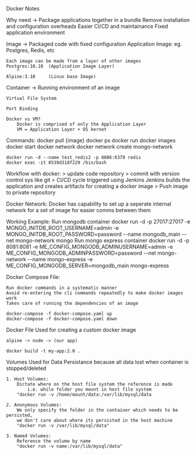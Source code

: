 Docker Notes


Why need -> 
    Package applications together in a bundle 
    Remove installation and configuration overheads
    Easier CI/CD and maintainance
    Fixed application environment 
    


Image ->
    Packaged code with fixed configuration
    Application Image: eg. Postgres, Redis, etc
    
    Each image can be made from a layer of other images
    Postgres:10.10  (Application Image Layer)
        ^                   ^
    Alpine:3.10     (Linux base Image)


Container ->
    Running environment of an image
    
    Virtual File System
    
    Port Binding
    
    Docker vs VM?  
        Docker is comprised of only the Application Layer
        VM = Application Layer + OS kernet
        
        


Commands:
    docker pull {image}
    docker ps
    docker run
    docker images
    docker start
    docker network
    docker network create mongo-network
    
    docker run -d --name test_redis2 -p 8086:6379 redis
    docker exec -it 0539d318f229 /bin/bash
    
    
    
Workflow with docker:
    >   update code repository
    >   commit with version control sys like git
    >   CI/CD cycle triggered using Jenkins
            Jenkins builds the application and creates artifacts for creating a docker image
    >   Push image to private repository
    
    
Docker Network:
    Docker has capability to set up a seperate internal network for a set of image for easier comms between them
    
    
    
Working Example:
    Run mongodb container
        docker run -d -p 27017:27017 -e MONGO_INITDB_ROOT_USERNAME=admin -e MONGO_INITDB_ROOT_PASSWORD=password --name mongodb_main --net mongo-network mongo
    Run mongo express container
        docker run -d -p 8081:8081 -e ME_CONFIG_MONGODB_ADMINUSERNAME=admin -e ME_CONFIG_MONGODB_ADMINPASSWORD=password --net mongo-network --name mongo-express -e ME_CONFIG_MONGODB_SERVER=mongodb_main mongo-express



Docker Compose File:
    
    Run docker commands in a systematic manner
    Avoid re-entering the cli commands repeatedly to make docker images work
    Takes care of running the dependencies of an image
    
    docker-compose -f docker-compose.yaml up
    docker-compose -f docker-compose.yaml down
    


Docker File
    Used for creating a custom docker image 
  
    alpine -> node -> (our app)
   
    docker build -t my-app:2.0 .
    
    
    
Volumes
    Used for Data Persistance because all data lost when container is stopped/deleted
    
    1. Host Volumes:
        Dictate where on the host file system the reference is made
            i.e. while folder you mount in host file system
        "docker run -v /home/mount/data:/var/lib/mysql/data
    
    2. Anonymous Volumes:
        We only specify the folder in the container which needs to be persisted,
        we don't care about where its persisted in the host machine
        "docker run -v /var/lib/mysql/data"
    
    3. Named Volumes:
        Reference the volume by name
        "docker run -v name:/var/lib/mysql/data"